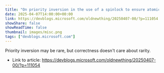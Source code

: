 ```yaml
---
title: "On priority inversion in the use of a spinlock to ensure atomic access to a shared_ptr"
date: 2025-04-07T14:00:00+00:00
link: https://devblogs.microsoft.com/oldnewthing/20250407-00/?p=111054
showShare: false
showReadTime: false
thumbnail: images/misc.png
tags: ["devblogs.microsoft.com"]
---
```

Priority inversion may be rare, but correctness doesn't care about rarity.

- Link to article: https://devblogs.microsoft.com/oldnewthing/20250407-00/?p=111054